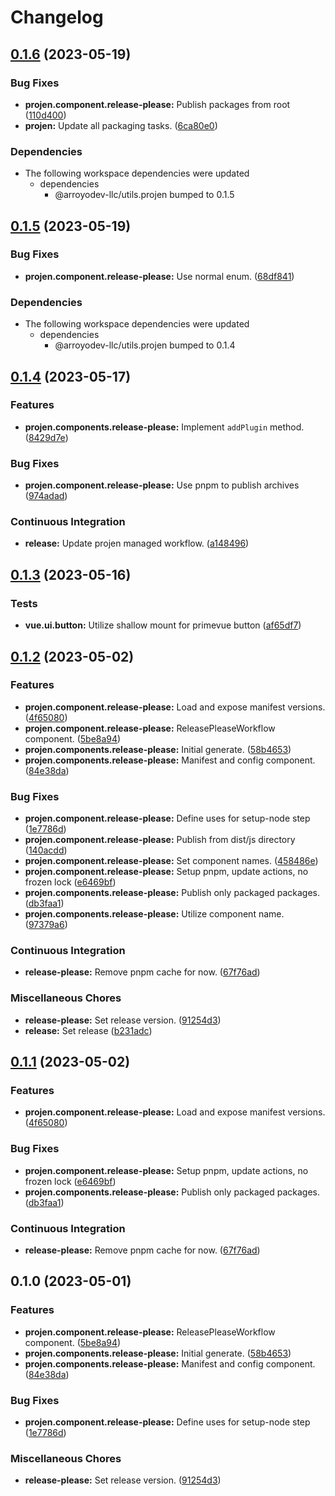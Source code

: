 # Changelog

## [0.1.6](https://github.com/ArroyoDev-LLC/components/compare/@arroyodev-llc/projen.component.release-please-v0.1.5...@arroyodev-llc/projen.component.release-please-v0.1.6) (2023-05-19)


### Bug Fixes

* **projen.component.release-please:** Publish packages from root ([110d400](https://github.com/ArroyoDev-LLC/components/commit/110d4002e681d351f3127aeb04798eb25bb7e1b9))
* **projen:** Update all packaging tasks. ([6ca80e0](https://github.com/ArroyoDev-LLC/components/commit/6ca80e05c2f38b262be0edc718240f6a055b9c0a))


### Dependencies

* The following workspace dependencies were updated
  * dependencies
    * @arroyodev-llc/utils.projen bumped to 0.1.5

## [0.1.5](https://github.com/ArroyoDev-LLC/components/compare/@arroyodev-llc/projen.component.release-please-v0.1.4...@arroyodev-llc/projen.component.release-please-v0.1.5) (2023-05-19)


### Bug Fixes

* **projen.component.release-please:** Use normal enum. ([68df841](https://github.com/ArroyoDev-LLC/components/commit/68df8417ba75fd51524cd901ab66d627f22a9e45))


### Dependencies

* The following workspace dependencies were updated
  * dependencies
    * @arroyodev-llc/utils.projen bumped to 0.1.4

## [0.1.4](https://github.com/ArroyoDev-LLC/components/compare/@arroyodev-llc/projen.component.release-please-v0.1.3...@arroyodev-llc/projen.component.release-please-v0.1.4) (2023-05-17)


### Features

* **projen.components.release-please:** Implement `addPlugin` method. ([8429d7e](https://github.com/ArroyoDev-LLC/components/commit/8429d7e074571558bc750c4951670135b88917c2))


### Bug Fixes

* **projen.component.release-please:** Use pnpm to publish archives ([974adad](https://github.com/ArroyoDev-LLC/components/commit/974adad3a4496052529116b3ee21ff10fed19b84))


### Continuous Integration

* **release:** Update projen managed workflow. ([a148496](https://github.com/ArroyoDev-LLC/components/commit/a1484961dc63eb682cb2aefed863dd55f62d2ed6))

## [0.1.3](https://github.com/ArroyoDev-LLC/components/compare/@arroyodev-llc/projen.component.release-please-v0.1.2...@arroyodev-llc/projen.component.release-please-v0.1.3) (2023-05-16)


### Tests

* **vue.ui.button:** Utilize shallow mount for primevue button ([af65df7](https://github.com/ArroyoDev-LLC/components/commit/af65df7ce7c9ea6d0d12f7ac284a59f7aaf90c40))

## [0.1.2](https://github.com/ArroyoDev-LLC/components/compare/@arroyodev-llc/projen.component.release-please-v0.1.1...@arroyodev-llc/projen.component.release-please-v0.1.2) (2023-05-02)


### Features

* **projen.component.release-please:** Load and expose manifest versions. ([4f65080](https://github.com/ArroyoDev-LLC/components/commit/4f6508027865b90be1b1a561892018bfe3fb60a9))
* **projen.component.release-please:** ReleasePleaseWorkflow component. ([5be8a94](https://github.com/ArroyoDev-LLC/components/commit/5be8a94ce4048572d2393095da5334ac0b313e69))
* **projen.components.release-please:** Initial generate. ([58b4653](https://github.com/ArroyoDev-LLC/components/commit/58b4653355625704d3a679887b85bf417f5c2973))
* **projen.components.release-please:** Manifest and config component. ([84e38da](https://github.com/ArroyoDev-LLC/components/commit/84e38da3488476779a1954b87164b8744ee1ba82))


### Bug Fixes

* **projen.component.release-please:** Define uses for setup-node step ([1e7786d](https://github.com/ArroyoDev-LLC/components/commit/1e7786d019310d9e2768054df918fbe55b4c6ff7))
* **projen.component.release-please:** Publish from dist/js directory ([140acdd](https://github.com/ArroyoDev-LLC/components/commit/140acddce77117882c9065fc4d8b2910a188b75e))
* **projen.component.release-please:** Set component names. ([458486e](https://github.com/ArroyoDev-LLC/components/commit/458486e6b9c7fc4e9c9657449e92cbeb743e8a47))
* **projen.component.release-please:** Setup pnpm, update actions, no frozen lock ([e6469bf](https://github.com/ArroyoDev-LLC/components/commit/e6469bf67a3db5df3c844958d65084cf90c172a5))
* **projen.components.release-please:** Publish only packaged packages. ([db3faa1](https://github.com/ArroyoDev-LLC/components/commit/db3faa108b920d899765f9c105861e6f87354b37))
* **projen.components.release-please:** Utilize component name. ([97379a6](https://github.com/ArroyoDev-LLC/components/commit/97379a63943a1a2bfba235a30fe61f635c68fe6a))


### Continuous Integration

* **release-please:** Remove pnpm cache for now. ([67f76ad](https://github.com/ArroyoDev-LLC/components/commit/67f76ad4fb679566152948827c724ff6cb07bede))


### Miscellaneous Chores

* **release-please:** Set release version. ([91254d3](https://github.com/ArroyoDev-LLC/components/commit/91254d37f198bb0d7366d786fa56a3266dac77d8))
* **release:** Set release ([b231adc](https://github.com/ArroyoDev-LLC/components/commit/b231adc5f371681d5e2b52358be34fa451fd69db))

## [0.1.1](https://github.com/ArroyoDev-LLC/components/compare/projen.component.release-please-v0.1.0...projen.component.release-please-v0.1.1) (2023-05-02)


### Features

* **projen.component.release-please:** Load and expose manifest versions. ([4f65080](https://github.com/ArroyoDev-LLC/components/commit/4f6508027865b90be1b1a561892018bfe3fb60a9))


### Bug Fixes

* **projen.component.release-please:** Setup pnpm, update actions, no frozen lock ([e6469bf](https://github.com/ArroyoDev-LLC/components/commit/e6469bf67a3db5df3c844958d65084cf90c172a5))
* **projen.components.release-please:** Publish only packaged packages. ([db3faa1](https://github.com/ArroyoDev-LLC/components/commit/db3faa108b920d899765f9c105861e6f87354b37))


### Continuous Integration

* **release-please:** Remove pnpm cache for now. ([67f76ad](https://github.com/ArroyoDev-LLC/components/commit/67f76ad4fb679566152948827c724ff6cb07bede))

## 0.1.0 (2023-05-01)


### Features

* **projen.component.release-please:** ReleasePleaseWorkflow component. ([5be8a94](https://github.com/ArroyoDev-LLC/components/commit/5be8a94ce4048572d2393095da5334ac0b313e69))
* **projen.components.release-please:** Initial generate. ([58b4653](https://github.com/ArroyoDev-LLC/components/commit/58b4653355625704d3a679887b85bf417f5c2973))
* **projen.components.release-please:** Manifest and config component. ([84e38da](https://github.com/ArroyoDev-LLC/components/commit/84e38da3488476779a1954b87164b8744ee1ba82))


### Bug Fixes

* **projen.component.release-please:** Define uses for setup-node step ([1e7786d](https://github.com/ArroyoDev-LLC/components/commit/1e7786d019310d9e2768054df918fbe55b4c6ff7))


### Miscellaneous Chores

* **release-please:** Set release version. ([91254d3](https://github.com/ArroyoDev-LLC/components/commit/91254d37f198bb0d7366d786fa56a3266dac77d8))

